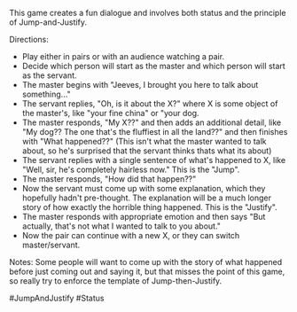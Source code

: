 This game creates a fun dialogue and involves both status and the principle of Jump-and-Justify.

Directions:
* Play either in pairs or with an audience watching a pair.
* Decide which person will start as the master and which person will start as the servant.
* The master begins with "Jeeves, I brought you here to talk about something..."
* The servant replies, "Oh, is it about the X?" where X is some object of the master's, like "your fine china" or "your dog.
* The master responds, "My X??" and then adds an additional detail, like "My dog?? The one that's the fluffiest in all the land??" and then finishes with "What happened??" (This isn't what the master wanted to talk about, so he's surprised that the servant thinks thats what its about)
* The servant replies with a single sentence of what's happened to X, like "Well, sir, he's completely hairless now." This is the "Jump".
* The master responds, "How did that happen??"
* Now the servant must come up with some explanation, which they hopefully hadn't pre-thought. The explanation will be a much longer story of how exactly the horrible thing happened. This is the "Justify".
* The master responds with appropriate emotion and then says "But actually, that's not what I wanted to talk to you about."
* Now the pair can continue with a new X, or they can switch master/servant.

Notes:
Some people will want to come up with the story of what happened before just coming out and saying it, but that misses the point of this game, so really try to enforce the template of Jump-then-Justify.

#JumpAndJustify #Status